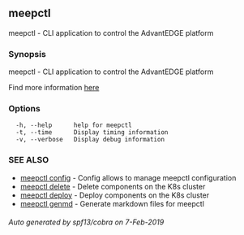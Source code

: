 ## meepctl

meepctl - CLI application to control the AdvantEDGE platform

### Synopsis


meepctl - CLI application to control the AdvantEDGE platform

  Find more information [here](https://kopsvas19p.interdigital.com/wbu-tep/AdvantEDGE/blob/develop/docs/meepctl/meepctl.md)


### Options

```
  -h, --help      help for meepctl
  -t, --time      Display timing information
  -v, --verbose   Display debug information
```

### SEE ALSO

* [meepctl config](meepctl_config.md)	 - Config allows to manage meepctl configuration
* [meepctl delete](meepctl_delete.md)	 - Delete components on the K8s cluster
* [meepctl deploy](meepctl_deploy.md)	 - Deploy components on the K8s cluster
* [meepctl genmd](meepctl_genmd.md)	 - Generate markdown files for meepctl

###### Auto generated by spf13/cobra on 7-Feb-2019
